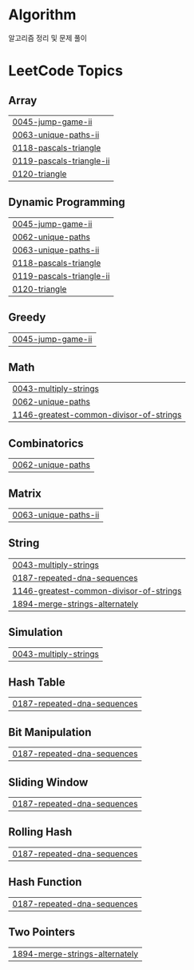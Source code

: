 # Algorithm
알고리즘 정리 및 문제 풀이

<!---LeetCode Topics Start-->
# LeetCode Topics
## Array
|  |
| ------- |
| [0045-jump-game-ii](https://github.com/ansh941/Algorithm/tree/master/0045-jump-game-ii) |
| [0063-unique-paths-ii](https://github.com/ansh941/Algorithm/tree/master/0063-unique-paths-ii) |
| [0118-pascals-triangle](https://github.com/ansh941/Algorithm/tree/master/0118-pascals-triangle) |
| [0119-pascals-triangle-ii](https://github.com/ansh941/Algorithm/tree/master/0119-pascals-triangle-ii) |
| [0120-triangle](https://github.com/ansh941/Algorithm/tree/master/0120-triangle) |
## Dynamic Programming
|  |
| ------- |
| [0045-jump-game-ii](https://github.com/ansh941/Algorithm/tree/master/0045-jump-game-ii) |
| [0062-unique-paths](https://github.com/ansh941/Algorithm/tree/master/0062-unique-paths) |
| [0063-unique-paths-ii](https://github.com/ansh941/Algorithm/tree/master/0063-unique-paths-ii) |
| [0118-pascals-triangle](https://github.com/ansh941/Algorithm/tree/master/0118-pascals-triangle) |
| [0119-pascals-triangle-ii](https://github.com/ansh941/Algorithm/tree/master/0119-pascals-triangle-ii) |
| [0120-triangle](https://github.com/ansh941/Algorithm/tree/master/0120-triangle) |
## Greedy
|  |
| ------- |
| [0045-jump-game-ii](https://github.com/ansh941/Algorithm/tree/master/0045-jump-game-ii) |
## Math
|  |
| ------- |
| [0043-multiply-strings](https://github.com/ansh941/Algorithm/tree/master/0043-multiply-strings) |
| [0062-unique-paths](https://github.com/ansh941/Algorithm/tree/master/0062-unique-paths) |
| [1146-greatest-common-divisor-of-strings](https://github.com/ansh941/Algorithm/tree/master/1146-greatest-common-divisor-of-strings) |
## Combinatorics
|  |
| ------- |
| [0062-unique-paths](https://github.com/ansh941/Algorithm/tree/master/0062-unique-paths) |
## Matrix
|  |
| ------- |
| [0063-unique-paths-ii](https://github.com/ansh941/Algorithm/tree/master/0063-unique-paths-ii) |
## String
|  |
| ------- |
| [0043-multiply-strings](https://github.com/ansh941/Algorithm/tree/master/0043-multiply-strings) |
| [0187-repeated-dna-sequences](https://github.com/ansh941/Algorithm/tree/master/0187-repeated-dna-sequences) |
| [1146-greatest-common-divisor-of-strings](https://github.com/ansh941/Algorithm/tree/master/1146-greatest-common-divisor-of-strings) |
| [1894-merge-strings-alternately](https://github.com/ansh941/Algorithm/tree/master/1894-merge-strings-alternately) |
## Simulation
|  |
| ------- |
| [0043-multiply-strings](https://github.com/ansh941/Algorithm/tree/master/0043-multiply-strings) |
## Hash Table
|  |
| ------- |
| [0187-repeated-dna-sequences](https://github.com/ansh941/Algorithm/tree/master/0187-repeated-dna-sequences) |
## Bit Manipulation
|  |
| ------- |
| [0187-repeated-dna-sequences](https://github.com/ansh941/Algorithm/tree/master/0187-repeated-dna-sequences) |
## Sliding Window
|  |
| ------- |
| [0187-repeated-dna-sequences](https://github.com/ansh941/Algorithm/tree/master/0187-repeated-dna-sequences) |
## Rolling Hash
|  |
| ------- |
| [0187-repeated-dna-sequences](https://github.com/ansh941/Algorithm/tree/master/0187-repeated-dna-sequences) |
## Hash Function
|  |
| ------- |
| [0187-repeated-dna-sequences](https://github.com/ansh941/Algorithm/tree/master/0187-repeated-dna-sequences) |
## Two Pointers
|  |
| ------- |
| [1894-merge-strings-alternately](https://github.com/ansh941/Algorithm/tree/master/1894-merge-strings-alternately) |
<!---LeetCode Topics End-->